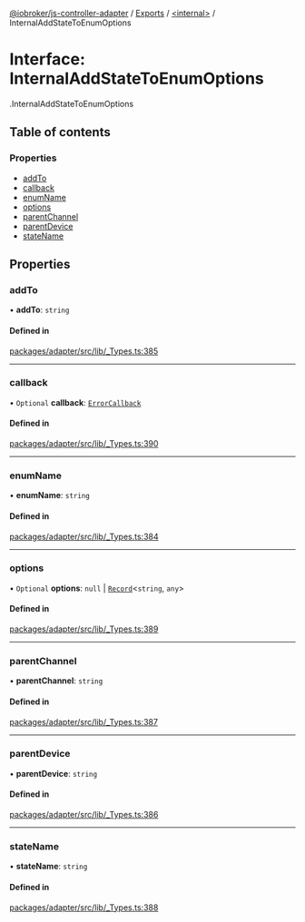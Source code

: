 [@iobroker/js-controller-adapter](../README.md) / [Exports](../modules.md) / [<internal\>](../modules/internal_.md) / InternalAddStateToEnumOptions

# Interface: InternalAddStateToEnumOptions

[<internal>](../modules/internal_.md).InternalAddStateToEnumOptions

## Table of contents

### Properties

- [addTo](internal_.InternalAddStateToEnumOptions.md#addto)
- [callback](internal_.InternalAddStateToEnumOptions.md#callback)
- [enumName](internal_.InternalAddStateToEnumOptions.md#enumname)
- [options](internal_.InternalAddStateToEnumOptions.md#options)
- [parentChannel](internal_.InternalAddStateToEnumOptions.md#parentchannel)
- [parentDevice](internal_.InternalAddStateToEnumOptions.md#parentdevice)
- [stateName](internal_.InternalAddStateToEnumOptions.md#statename)

## Properties

### addTo

• **addTo**: `string`

#### Defined in

[packages/adapter/src/lib/_Types.ts:385](https://github.com/ioBroker/ioBroker.js-controller/blob/10c2c37d/packages/adapter/src/lib/_Types.ts#L385)

___

### callback

• `Optional` **callback**: [`ErrorCallback`](../modules/internal_.md#errorcallback)

#### Defined in

[packages/adapter/src/lib/_Types.ts:390](https://github.com/ioBroker/ioBroker.js-controller/blob/10c2c37d/packages/adapter/src/lib/_Types.ts#L390)

___

### enumName

• **enumName**: `string`

#### Defined in

[packages/adapter/src/lib/_Types.ts:384](https://github.com/ioBroker/ioBroker.js-controller/blob/10c2c37d/packages/adapter/src/lib/_Types.ts#L384)

___

### options

• `Optional` **options**: ``null`` \| [`Record`](../modules/internal_.md#record)<`string`, `any`\>

#### Defined in

[packages/adapter/src/lib/_Types.ts:389](https://github.com/ioBroker/ioBroker.js-controller/blob/10c2c37d/packages/adapter/src/lib/_Types.ts#L389)

___

### parentChannel

• **parentChannel**: `string`

#### Defined in

[packages/adapter/src/lib/_Types.ts:387](https://github.com/ioBroker/ioBroker.js-controller/blob/10c2c37d/packages/adapter/src/lib/_Types.ts#L387)

___

### parentDevice

• **parentDevice**: `string`

#### Defined in

[packages/adapter/src/lib/_Types.ts:386](https://github.com/ioBroker/ioBroker.js-controller/blob/10c2c37d/packages/adapter/src/lib/_Types.ts#L386)

___

### stateName

• **stateName**: `string`

#### Defined in

[packages/adapter/src/lib/_Types.ts:388](https://github.com/ioBroker/ioBroker.js-controller/blob/10c2c37d/packages/adapter/src/lib/_Types.ts#L388)
